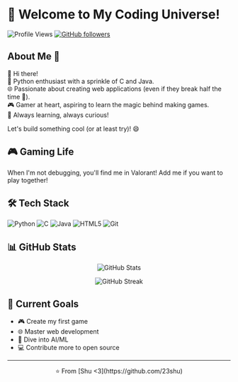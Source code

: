 # 👋 Welcome to My Coding Universe! 

![Profile Views](https://komarev.com/ghpvc/?username=your-github-username&color=brightgreen)
[![GitHub followers](https://img.shields.io/github/followers/your-github-username?label=Follow&style=social)](https://github.com/your-github-username)

## About Me 🚀

👋 Hi there!  
🐍 Python enthusiast with a sprinkle of C and Java.  
🌐 Passionate about creating web applications (even if they break half the time 🚧).  
🎮 Gamer at heart, aspiring to learn the magic behind making games.  
🚀 Always learning, always curious!

Let's build something cool (or at least try)! 😄

## 🎮 Gaming Life
When I'm not debugging, you'll find me in Valorant! Add me if you want to play together!

## 🛠️ Tech Stack

![Python](https://img.shields.io/badge/-Python-3776AB?style=flat-square&logo=Python&logoColor=white)
![C](https://img.shields.io/badge/-C-A8B9CC?style=flat-square&logo=C&logoColor=white)
![Java](https://img.shields.io/badge/-Java-007396?style=flat-square&logo=java&logoColor=white)
![HTML5](https://img.shields.io/badge/-HTML5-E34F26?style=flat-square&logo=html5&logoColor=white)
![Git](https://img.shields.io/badge/-Git-F05032?style=flat-square&logo=git&logoColor=white)

## 📊 GitHub Stats

<p align="center">
  <img src="https://github-readme-stats.vercel.app/api?username=your-github-username&show_icons=true&theme=radical" alt="GitHub Stats" />
</p>

<p align="center">
  <img src="https://github-readme-streak-stats.herokuapp.com/?user=your-github-username&theme=radical" alt="GitHub Streak" />
</p>

## 🎯 Current Goals
- 🎮 Create my first game
- 🌐 Master web development
- 🤖 Dive into AI/ML
- 💻 Contribute more to open source



---
<p align="center">⭐️ From [Shu <3](https://github.com/23shu)</p>
